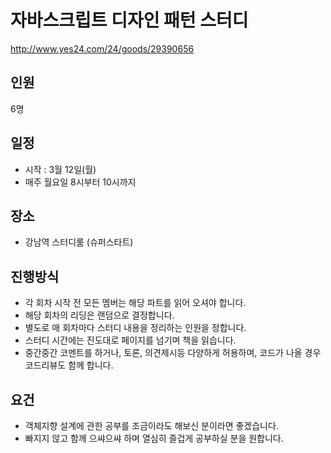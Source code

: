 # 자바스크립트 디자인 패턴 스터디

http://www.yes24.com/24/goods/29390656

## 인원
6명

## 일정
- 시작 : 3월 12일(월)
- 매주 월요일 8시부터 10시까지

## 장소
- 강남역 스터디룸 (슈퍼스타트)

## 진행방식
- 각 회차 시작 전 모든 멤버는 해당 파트를 읽어 오셔야 합니다.
- 해당 회차의 리딩은 랜덤으로 결정합니다.
- 별도로 매 회차마다 스터디 내용을 정리하는 인원을 정합니다.
- 스터디 시간에는 진도대로 페이지를 넘기며 책을 읽습니다.
- 중간중간 코멘트를 하거나, 토론, 의견제시등 다양하게 허용하며, 코드가 나올 경우 코드리뷰도 함께 합니다.

## 요건
- 객체지향 설계에 관한 공부를 조금이라도 해보신 분이라면 좋겠습니다.
- 빠지지 않고 함께 으쌰으쌰 하며 열심히 즐겁게 공부하실 분을 원합니다.
